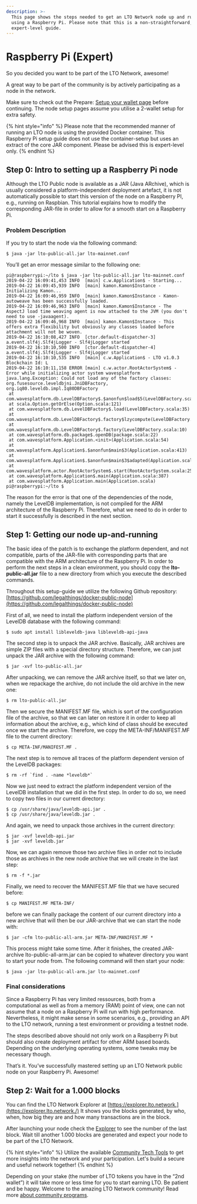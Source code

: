```yaml
---
description: >-
  This page shows the steps needed to get an LTO Network node up and running
  using a Raspberry Pi. Please note that this is a non-straightforward,
  expert-level guide.
---
```


# Raspberry Pi \(Expert\)

So you decided you want to be part of the LTO Network, awesome!

A great way to be part of the community is by actively participating as a node in the network.

Make sure to check out the Prepare: [Setup your wallet page](../../tutorials/mining/prepare-setup-your-wallet.md) before continuing. The node setup pages assume you utilise a 2-wallet setup for extra safety.

{% hint style="info" %}
Please note that the recommended manner of running an LTO node is using the provided Docker container. This Raspberry Pi setup guide does not use the container-setup but uses an extract of the core JAR component. Please be advised this is expert-level only.
{% endhint %}

## **Step 0:** Intro to setting up a **Raspberry Pi node**

Although the LTO Public node is available as a JAR \(Java ARchive\), which is usually considered a platform-independent deployment artefact, it is not automatically possible to start this version of the node on a Raspberry PI, e.g., running on Raspbian. This tutorial explains how to modify the corresponding JAR-file in order to allow for a smooth start on a Raspberry Pi.

### **Problem Description**

If you try to start the node via the following command:

```text
$ java -jar lto-public-all.jar lto-mainnet.conf
```

You’ll get an error message similar to the following one:

```text
pi@raspberrypi:~/lto $ java -jar lto-public-all.jar lto-mainnet.conf
2019-04-22 16:09:41,453 INFO  [main] c.w.Application$ - Starting...
2019-04-22 16:09:45,939 INFO  [main] kamon.Kamon$Instance - Initializing Kamon...
2019-04-22 16:09:46,959 INFO  [main] kamon.Kamon$Instance - Kamon-autoweave has been successfully loaded.
2019-04-22 16:09:46,963 INFO  [main] kamon.Kamon$Instance - The AspectJ load time weaving agent is now attached to the JVM (you don't need to use -javaagent).
2019-04-22 16:09:46,968 INFO  [main] kamon.Kamon$Instance - This offers extra flexibility but obviously any classes loaded before attachment will not be woven.
2019-04-22 16:10:08,427 INFO  [ctor.default-dispatcher-3] a.event.slf4j.Slf4jLogger - Slf4jLogger started
2019-04-22 16:10:10,500 INFO  [ctor.default-dispatcher-4] a.event.slf4j.Slf4jLogger - Slf4jLogger started
2019-04-22 16:10:10,535 INFO  [main] c.w.Application$ - LTO v1.0.3 Blockchain Id: L
2019-04-22 16:10:11,158 ERROR [main] c.w.actor.RootActorSystem$ - Error while initializing actor system wavesplatform
java.lang.Exception: Could not load any of the factory classes: org.fusesource.leveldbjni.JniDBFactory, org.iq80.leveldb.impl.Iq80DBFactory
 at com.wavesplatform.db.LevelDBFactory$.$anonfun$load$5(LevelDBFactory.scala:35)
 at scala.Option.getOrElse(Option.scala:121)
 at com.wavesplatform.db.LevelDBFactory$.load(LevelDBFactory.scala:35)
 at com.wavesplatform.db.LevelDBFactory$.factory$lzycompute(LevelDBFactory.scala:10)
 at com.wavesplatform.db.LevelDBFactory$.factory(LevelDBFactory.scala:10)
 at com.wavesplatform.db.package$.openDB(package.scala:22)
 at com.wavesplatform.Application.<init>(Application.scala:54)
 at com.wavesplatform.Application$.$anonfun$main$3(Application.scala:413)
 at com.wavesplatform.Application$.$anonfun$main$3$adapted(Application.scala:387)
 at com.wavesplatform.actor.RootActorSystem$.start(RootActorSystem.scala:25)
 at com.wavesplatform.Application$.main(Application.scala:387)
 at com.wavesplatform.Application.main(Application.scala)
pi@raspberrypi:~/lto $
```

The reason for the error is that one of the dependencies of the node, namely the LevelDB implementation, is not compiled for the ARM architecture of the Raspberry Pi. Therefore, what we need to do in order to start it successfully is described in the next section.

## **Step 1: Getting our node up-and-running**

The basic idea of the patch is to exchange the platform dependent, and not compatible, parts of the JAR-file with corresponding parts that are compatible with the ARM architecture of the Raspberry Pi. In order to perform the next steps in a clean environment, you should copy the **lto-public-all.jar** file to a new directory from which you execute the described commands.

Throughout this setup-guide we utilize the following Github repository: [https://github.com/legalthings/docker-public-node](https://github.com/legalthings/docker-public-node)

First of all, we need to install the platform independent version of the LevelDB database with the following command:

```text
$ sudo apt install libleveldb-java libleveldb-api-java
```

The second step is to unpack the JAR archive. Basically, JAR archives are simple ZIP files with a special directory structure. Therefore, we can just unpack the JAR archive with the following command:

```text
$ jar -xvf lto-public-all.jar
```

After unpacking, we can remove the JAR archive itself, so that we later on, when we repackage the archive, do not include the old archive in the new one:

```text
$ rm lto-public-all.jar
```

Then we secure the MANIFEST.MF file, which is sort of the configuration file of the archive, so that we can later on restore it in order to keep all information about the archive, e.g., which kind of class should be executed once we start the archive. Therefore, we copy the META-INF/MANIFEST.MF file to the current directory:

```text
$ cp META-INF/MANIFEST.MF .
```

The next step is to remove all traces of the platform dependent version of the LevelDB packages:

```text
$ rm -rf `find . -name *leveldb*`
```

Now we just need to extract the platform independent version of the LevelDB installation that we did in the first step. In order to do so, we need to copy two files in our current directory:

```text
$ cp /usr/share/java/leveldb-api.jar .
$ cp /usr/share/java/leveldb.jar .
```

And again, we need to unpack those archives in the current directory:

```text
$ jar -xvf leveldb-api.jar
$ jar -xvf leveldb.jar
```

Now, we can again remove those two archive files in order not to include those as archives in the new node archive that we will create in the last step:

```text
$ rm -f *.jar
```

Finally, we need to recover the MANIFEST.MF file that we have secured before:

```text
$ cp MANIFEST.MF META-INF/
```

before we can finally package the content of our current directory into a new archive that will then be our JAR-archive that we can start the node with:

```text
$ jar -cfm lto-public-all-arm.jar META-INF/MANIFEST.MF *
```

This process might take some time. After it finishes, the created JAR-archive lto-public-all-arm.jar can be copied to whatever directory you want to start your node from. The following command will then start your node:

```text
$ java -jar lto-public-all-arm.jar lto-mainnet.conf
```

### Final considerations

Since a Raspberry Pi has very limited ressources, both from a computational as well as from a memory \(RAM\) point of view, one can not assume that a node on a Raspberry Pi will run with high performance. Nevertheless, it might make sense in some scenarios, e.g., providing an API to the LTO network, running a test environment or providing a testnet node.

The steps described above should not only work on a Raspberry Pi but should also create deployment artifact for other ARM based boards. Depending on the underlying operating systems, some tweaks may be necessary though.

That’s it. You’ve successfully mastered setting up an LTO Network public node on your Raspberry Pi. Awesome!

## **Step 2: Wait for a 1.000 blocks**

You can find the LTO Network Explorer at [https://explorer.lto.network.](https://explorer.lto.network./) It shows you the blocks generated, by who, when, how big they are and how many transactions are in the block.

After launching your node check the [Explorer](https://explorer.lto.network) to see the number of the last block. Wait till another 1.000 blocks are generated and expect your node to be part of the LTO Network.

{% hint style="info" %}
Utilize the available [Community Tech Tools](https://blog.lto.network/distributed-workforce-community-dao-level-up/#tech-lab) to get more insights into the network and your participation. Let's build a secure and useful network together!
{% endhint %}

Depending on your stake \(the number of LTO tokens you have in the “2nd wallet”\) it will take more or less time for you to start earning LTO. Be patient and be happy. Welcome to the amazing LTO Network community! Read more [about community programs](https://blog.lto.network/distributed-workforce-community-dao-level-up/).

